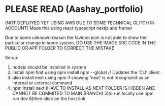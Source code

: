 # PLEASE READ   (Aashay_portfolio) 
(NOT DEPLOYED YET USING AWS DUE TO SOME TECHNICAL GLITCH IN ACCOUNT)
Made this using react typescript nextjs and framer

Due to some unknown reason the favicon icon is not able to show the particular change in some system.
DO USE THE IMAGE SRC CODE IN THE PUBLIC OR APP FOLDER TO CORRECT THE MISTAKE

Setup:
1) nodejs should be installed in system
2) install npm first using npm install npm --global // Updates the ‘CLI’ client
3) also install next using npm if showing 'next' is not recognized as an internal or external command
4) npm install next (HAVE TO INSTALL AS NEXT FOLDER IS HIDDEN AND CANNOT BE COMMITED TO MAIN BRANCH)
5)to run locally use npm run dev
6)then click on the host link
